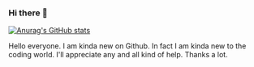 ### Hi there 👋

<!--
**ras-2004-shaikh/ras-2004-shaikh** is a ✨ _special_ ✨ repository because its `README.md` (this file) appears on your GitHub profile.

Here are some ideas to get you started:

- 🔭 I’m currently working on ...
- 🌱 I’m currently learning ...
- 👯 I’m looking to collaborate on ...
- 🤔 I’m looking for help with ...
- 💬 Ask me about ...
- 📫 How to reach me: ...
- 😄 Pronouns: ...
- ⚡ Fun fact: ...
-->

[![Anurag's GitHub stats](https://github-readme-stats.vercel.app/api?username=ras-2004-shaikh)](https://github.com/anuraghazra/github-readme-stats)

Hello everyone. I am kinda new on Github. In fact I am kinda new to the coding world. I'll appreciate
any and all kind of help.
Thanks a lot.
